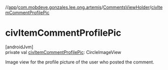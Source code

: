 //[app](../../../index.md)/[com.mobdeve.gonzales.lee.ong.artemis](../index.md)/[CommentsViewHolder](index.md)/[civItemCommentProfilePic](civ-item-comment-profile-pic.md)

# civItemCommentProfilePic

[androidJvm]\
private val [civItemCommentProfilePic](civ-item-comment-profile-pic.md): CircleImageView

Image view for the profile picture of the user who posted the comment.
